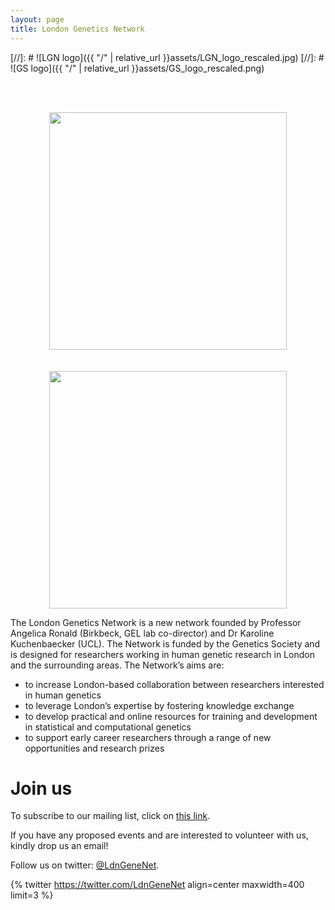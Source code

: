 ```yaml
---
layout: page
title: London Genetics Network
---
```



[//]: # ![LGN logo]({{ "/" | relative_url }}assets/LGN_logo_rescaled.jpg) 
[//]: # ![GS logo]({{ "/" | relative_url }}assets/GS_logo_rescaled.png)

  <br>
  <br>
<p align="center">
  <img src="{{ "/" | relative_url }}assets/GS_logo_rescaled.png" width="380" /> <br><br><br>
  <img src="{{ "/" | relative_url }}assets/LGN_logo_rescaled.jpg" width="380" />
</p>

The London Genetics Network is a new network founded by Professor Angelica Ronald (Birkbeck, GEL lab co-director) and Dr Karoline Kuchenbaecker (UCL). The Network is funded by the Genetics Society and is designed for researchers working in human genetic research in London and the surrounding areas. The Network’s aims are: 

* to increase London-based collaboration between researchers interested in human genetics
* to leverage London’s expertise by fostering knowledge exchange 
* to develop practical and online resources for training and development in statistical and computational genetics
* to support early career researchers through a range of new opportunities and research prizes



# Join us

To subscribe to our mailing list, click on [this link](https://lists.bbk.ac.uk/mailman/listinfo/londongeneticsnetwork).

If you have any proposed events and are interested to volunteer with us, kindly drop us an email!

Follow us on twitter: [@LdnGeneNet](https://twitter.com/LdnGeneNet).


{% twitter https://twitter.com/LdnGeneNet align=center maxwidth=400 limit=3 %}
